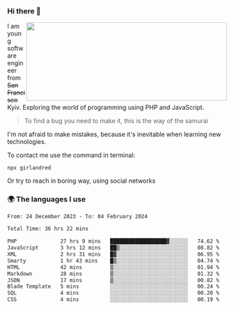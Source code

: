 ### Hi there 👋  

<img align='right' src="https://github-readme-stats.vercel.app/api?username=girlandred&count_private=true&show_icons=true&include_all_commits=true&hide_rank=true&hide_title=true&theme=buefy&card_width=300" width=460 height=180>


I am young software engineer from ~~San Francisco~~ Kyiv. Exploring the world of programming using PHP and JavaScript.


> To find a bug you need to make it, this is the way of the samurai



I'm not afraid to make mistakes, because it's inevitable when learning new technologies.

To contact me use the command in terminal:

```
npx girlandred
```

Or try to reach in boring way, using social networks


### 🌍 The languages I use

<!--START_SECTION:waka-->

```txt
From: 24 December 2023 - To: 04 February 2024

Total Time: 36 hrs 22 mins

PHP              27 hrs 9 mins   ██████████████████▓░░░░░░   74.62 %
JavaScript       3 hrs 12 mins   ██▒░░░░░░░░░░░░░░░░░░░░░░   08.82 %
XML              2 hrs 31 mins   █▓░░░░░░░░░░░░░░░░░░░░░░░   06.95 %
Smarty           1 hr 43 mins    █▒░░░░░░░░░░░░░░░░░░░░░░░   04.74 %
HTML             42 mins         ▒░░░░░░░░░░░░░░░░░░░░░░░░   01.94 %
Markdown         28 mins         ▒░░░░░░░░░░░░░░░░░░░░░░░░   01.32 %
JSON             17 mins         ▒░░░░░░░░░░░░░░░░░░░░░░░░   00.82 %
Blade Template   5 mins          ░░░░░░░░░░░░░░░░░░░░░░░░░   00.24 %
SQL              4 mins          ░░░░░░░░░░░░░░░░░░░░░░░░░   00.20 %
CSS              4 mins          ░░░░░░░░░░░░░░░░░░░░░░░░░   00.19 %
```

<!--END_SECTION:waka-->
